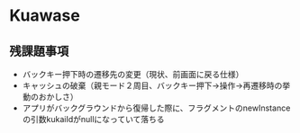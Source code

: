 # Kuawase

## 残課題事項

- バックキー押下時の遷移先の変更（現状、前画面に戻る仕様）
- キャッシュの破棄（親モード２周目、バックキー押下→操作→再遷移時の挙動のおかしさ）
- アプリがバックグラウンドから復帰した際に、フラグメントのnewInstanceの引数kukaiIdがnullになっていて落ちる

